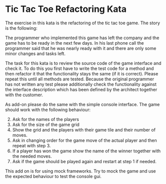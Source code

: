 # Tic Tac Toe Refactoring Kata

The exercise in this kata is the refactoring of the tic tac toe game. The story is the following:

The programmer who implemented this game has left the company and the game has to be ready in the
next few days. In his last phone call the programmer said that he was nearly ready with it and there
are only some minor changes and tasks left.

The task for this kata is to review the source code of the game interface and check it. To do this
you first have to write the test code for a method and then refactor it that the functionality stays
the same (if it is correct). Please repeat this until all methods are tested. Because the original
programmer has not written any test please additionally check the functionality against the
interface description which has been defined by the architect together with the customer.

As add-on please do the same with the simple console interface. The game should work with the
following behaviour:

2. Ask for the names of the players
1. Ask for the size of the game grid
3. Show the grid and the players with their game tile and their number of moves.
4. Ask in changing order for the game move of the actual player and then repeat with step 3.
5. If a player has won the game show the name of the winner together with the needed moves.
6. Ask if the game should be played again and restart at step 1 if needed.

This add on is for using mock frameworks. Try to mock the game and use the expected behaviour to
test the console gui.
